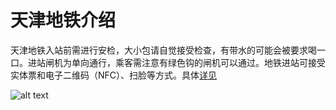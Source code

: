 # 天津地铁介绍

天津地铁入站前需进行安检，大小包请自觉接受检查，有带水的可能会被要求喝一口。进站闸机为单向通行，乘客需注意有绿色钩的闸机可以通过。地铁进站可接受实体票和电子二维码（NFC）、扫脸等方式。具体[详见](../2-Transportation-verview/Transportation.md)

![alt text](https://gitee.com/TSGU-OSC/website/tree/develop/docs/public/subway.jpg)